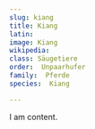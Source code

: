 ```yaml
---
slug: kiang
title: Kiang
latin:
image: Kiang
wikipedia: 
class: Säugetiere
order:  Unpaarhufer
family:  Pferde
species:  Kiang

---
```


I am content.
